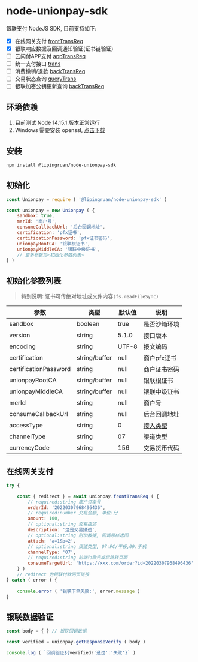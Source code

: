 # node-unionpay-sdk

银联支付 NodeJS SDK, 目前支持如下:
- [x] 在线网关支付 [frontTransReq](https://open.unionpay.com/tjweb/api/dictionary?apiSvcId=448) 
- [x] 银联响应数据及回调通知验证(证书链验证)
- [ ] 云闪付APP支付 [appTransReq](https://open.unionpay.com/tjweb/acproduct/APIList?apiservId=450&acpAPIId=765&bussType=0)
- [ ] 统一支付接口 [trans](https://open.unionpay.com/tjweb/acproduct/APIList?apiservId=568&acpAPIId=740&bussType=1)
- [ ] 消费撤销/退款 [backTransReq](https://open.unionpay.com/tjweb/acproduct/APIList?acpAPIId=755&apiservId=448&version=V2.2&bussType=0)
- [ ] 交易状态查询 [queryTrans](https://open.unionpay.com/tjweb/acproduct/APIList?acpAPIId=757&apiservId=448&version=V2.2&bussType=0)
- [ ] 银联加密公钥更新查询 [backTransReq](https://open.unionpay.com/tjweb/acproduct/APIList?acpAPIId=758&apiservId=448&version=V2.2&bussType=0)

## 环境依赖
1. 目前测试 Node 14.15.1 版本正常运行
2. Windows 需要安装 openssl, [点击下载](http://slproweb.com/download/Win64OpenSSL-3_0_2.msi)

## 安装
```bash
npm install @lipingruan/node-unionpay-sdk
```

## 初始化
```javascript
const Unionpay = require ( '@lipingruan/node-unionpay-sdk' )

const unionpay = new Unionpay ( {
    sandbox: true,
    merId: '商户号',
    consumeCallbackUrl: '后台回调地址',
    certification: 'pfx证书',
    certificationPassword: 'pfx证书密码',
    unionpayRootCA: '银联根证书',
    unionpayMiddleCA: '银联中级证书',
    // 更多参数见<初始化参数列表>
} )
```

## 初始化参数列表
> 特别说明: 证书可传绝对地址或文件内容`(fs.readFileSync)`

|参数|类型|默认值|说明|
|----|----|----|----|
| sandbox | boolean | true | 是否沙箱环境 |
| version | string | 5.1.0 | 接口版本 |
| encoding | string | UTF-8 | 报文编码 |
| certification | string/buffer | null | 商户pfx证书 |
| certificationPassword | string | null | 商户证书密码 |
| unionpayRootCA | string/buffer | null | 银联根证书 |
| unionpayMiddleCA | string/buffer | null | 银联中级证书 |
| merId | string | null | 商户号 |
| consumeCallbackUrl | string | null | 后台回调地址 |
| accessType | string | 0 | [接入类型](https://open.unionpay.com/tjweb/acproduct/APIList?apiservId=448&acpAPIId=754&bussType=0) |
| channelType | string | 07 | 渠道类型 |
| currencyCode | string | 156 | 交易货币代码 |

## 在线网关支付
```javascript
try {

    const { redirect } = await unionpay.frontTransReq ( {
        // required:string 商户订单号
        orderId: '20220307968496436', 
        // required:number 交易金额, 单位:分
        amount: 100, 
        // optional:string 交易描述
        description: '这是交易描述', 
        // optional:string 附加数据, 回调原样返回
        attach: 'a=1&b=2', 
        // optional:string 渠道类型, 07:PC/平板,09:手机
        channelType: '07', 
        // required:string 前端付款完成后跳转页面
        consumeTargetUrl: 'https://xxx.com/order?id=20220307968496436'
    } )
    // redirect 为银联付款网页链接
} catch ( error ) {
    
    console.error ( '银联下单失败:', error.message )
}
```

## 银联数据验证
```javascript
const body = { } // 银联回调数据

const verified = unionpay.getResponseVerify ( body )

console.log ( `回调验证${verified?'通过':'失败'}` )
```